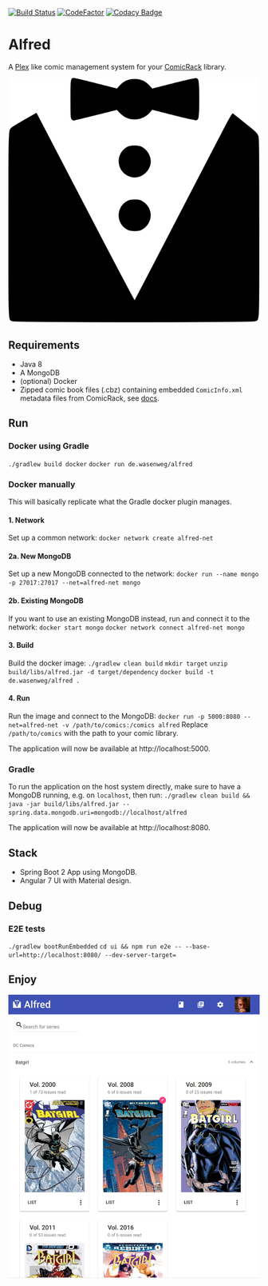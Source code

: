 [![Build Status](https://travis-ci.org/kaethorn/alfred.svg?branch=master)](https://travis-ci.org/kaethorn/alfred)
[![CodeFactor](https://www.codefactor.io/repository/github/kaethorn/alfred/badge)](https://www.codefactor.io/repository/github/kaethorn/alfred)
[![Codacy Badge](https://api.codacy.com/project/badge/Grade/ef19770451cb4dc692488da4382f9ffc)](https://app.codacy.com/app/scf/alfred?utm_source=github.com&utm_medium=referral&utm_content=kaethorn/alfred&utm_campaign=Badge_Grade_Dashboard)

# Alfred

A [Plex](https://www.plex.tv/) like comic management system for your [ComicRack](http://comicrack.cyolito.com/) library.

![Alfred](./alfred.svg)

## Requirements

* Java 8
* A MongoDB
* (optional) Docker
* Zipped comic book files (.cbz) containing embedded `ComicInfo.xml` metadata files from ComicRack, see [docs](http://comicrack.cyolito.com/software/windows/windows-documentation/7-meta-data-in-comic-files).

## Run

### Docker using Gradle

`./gradlew build docker`
`docker run de.wasenweg/alfred`

### Docker manually

This will basically replicate what the Gradle docker plugin manages.

#### 1. Network
Set up a common network:
`docker network create alfred-net`

#### 2a. New MongoDB
Set up a new MongoDB connected to the network:
`docker run --name mongo -p 27017:27017 --net=alfred-net mongo`

#### 2b. Existing MongoDB
If you want to use an existing MongoDB instead, run and connect it to the network:
`docker start mongo`
`docker network connect alfred-net mongo`

#### 3. Build
Build the docker image:
`./gradlew clean build`
`mkdir target`
`unzip build/libs/alfred.jar -d target/dependency`
`docker build -t de.wasenweg/alfred .`

#### 4. Run
Run the image and connect to the MongoDB:
`docker run -p 5000:8080 --net=alfred-net -v /path/to/comics:/comics alfred`
Replace `/path/to/comics` with the path to your comic library.

The application will now be available at http://localhost:5000.

### Gradle

To run the application on the host system directly, make sure to have a MongoDB running, e.g. on `localhost`, then run:
`./gradlew clean build && java -jar build/libs/alfred.jar --spring.data.mongodb.uri=mongodb://localhost/alfred`

The application will now be available at http://localhost:8080.

## Stack

* Spring Boot 2 App using MongoDB.
* Angular 7 UI with Material design.

## Debug

### E2E tests

`./gradlew bootRunEmbedded`
`cd ui && npm run e2e -- --base-url=http://localhost:8080/ --dev-server-target=`

## Enjoy

![A Screenshot](docs/screenshots/alfred.png?raw=true)
